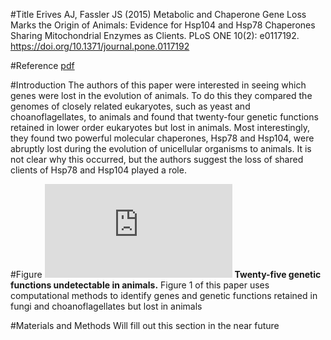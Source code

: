 #Title
Erives AJ, Fassler JS (2015) Metabolic and Chaperone Gene Loss Marks the Origin of Animals:
Evidence for Hsp104 and Hsp78 Chaperones Sharing Mitochondrial Enzymes as Clients. PLoS
ONE 10(2): e0117192. https://doi.org/10.1371/journal.pone.0117192

#Reference
[pdf](https://www.ncbi.nlm.nih.gov/pmc/articles/PMC4339202/)

#Introduction 
The authors of this paper were interested in seeing which genes were lost in the evolution of
animals. To do this they compared the genomes of closely related eukaryotes, such as yeast and
choanoflagellates, to animals and found that twenty-four genetic functions retained in lower order
eukaryotes but lost in animals. Most interestingly, they found two powerful molecular chaperones,
Hsp78 and Hsp104, were abruptly lost during the evolution of unicellular organisms to animals. It
is not clear why this occurred, but the authors suggest the loss of shared clients of Hsp78 and
Hsp104 played a role.

#Figure 
![Figure 1](https://www.ncbi.nlm.nih.gov/core/lw/2.0/html/tileshop_pmc/tileshop_pmc_inline.html?title=Click%20on%20image%20to%20zoom&p=PMC3&id=4339202_pone.0117192.g001.jpg)
**Twenty-five genetic functions undetectable in animals.**
Figure 1 of this paper uses computational methods to identify genes and genetic functions
retained in fungi and choanoflagellates but lost in animals

#Materials and Methods
Will fill out this section in the near future 


